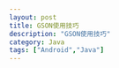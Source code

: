 ```yaml
---
layout: post
title: GSON使用技巧
description: "GSON使用技巧"
category: Java
tags: ["Android","Java"]
---
```


